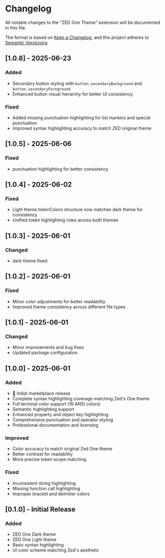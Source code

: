 # Changelog

All notable changes to the "ZED One Theme" extension will be documented in this file.

The format is based on [Keep a Changelog](https://keepachangelog.com/en/1.0.0/),
and this project adheres to [Semantic Versioning](https://semver.org/spec/v2.0.0.html).

## [1.0.8] - 2025-06-23

### Added
- Secondary button styling with `button.secondaryBackground` and `button.secondaryForeground`
- Enhanced button visual hierarchy for better UI consistency

### Fixed
- Added missing punctuation highlighting for list markers and special punctuation
- Improved syntax highlighting accuracy to match ZED original theme

## [1.0.5] - 2025-06-06

### Fixed
- punctuation highlighting for better consistency

## [1.0.4] - 2025-06-02

### Fixed
- Light theme tokenColors structure now matches dark theme for consistency
- Unified token highlighting rules across both themes

## [1.0.3] - 2025-06-01

### Changed
- dark theme fixed

## [1.0.2] - 2025-06-01

### Fixed
- Minor color adjustments for better readability
- Improved theme consistency across different file types

## [1.0.1] - 2025-06-01

### Changed
- Minor improvements and bug fixes
- Updated package configuration

## [1.0.0] - 2025-06-01

### Added
- 🎉 Initial marketplace release
- Complete syntax highlighting coverage matching Zed's One theme
- Full terminal color support (16 ANSI colors)
- Semantic highlighting support
- Enhanced property and object key highlighting
- Comprehensive punctuation and operator styling
- Professional documentation and licensing

### Improved
- Color accuracy to match original Zed One theme
- Better contrast for readability
- More precise token scope matching

### Fixed
- Inconsistent string highlighting
- Missing function call highlighting
- Improper bracket and delimiter colors

## [0.1.0] - Initial Release

### Added
- ZED One Dark theme
- ZED One Light theme
- Basic syntax highlighting
- UI color scheme matching Zed's aesthetic

